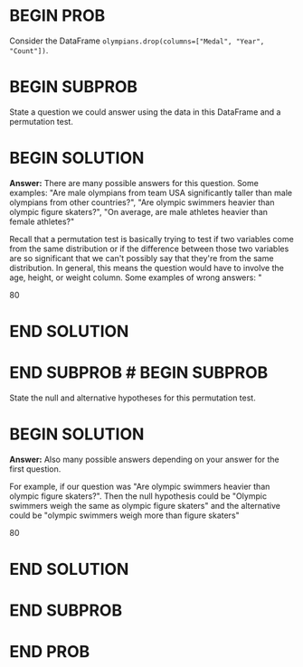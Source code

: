 # BEGIN PROB

Consider the DataFrame
`olympians.drop(columns=["Medal", "Year", "Count"])`.

# BEGIN SUBPROB

State a question we could answer using the data in this DataFrame and a
permutation test.

# BEGIN SOLUTION
**Answer:** There are many possible answers for this question. Some examples: "Are male olympians from team USA significantly taller than male olympians from other countries?", "Are olympic swimmers heavier than olympic figure skaters?", "On average, are male athletes heavier than female athletes?"

Recall that a permutation test is basically trying to test if two variables come from the same distribution or if the difference between those two variables are so significant that we can't possibly say that they're from the same distribution. In general, this means the question would have to involve the age, height, or weight column.
Some examples of wrong answers: "

<average>80</average>

# END SOLUTION

# END SUBPROB # BEGIN SUBPROB

State the null and alternative hypotheses for this permutation test.

# BEGIN SOLUTION
**Answer:** Also many possible answers depending on your answer for the first question. 

For example, if our question was "Are olympic swimmers heavier than olympic figure skaters?". Then the null hypothesis could be "Olympic swimmers weigh the same as olympic figure skaters" and the alternative could be "olympic swimmers weigh more than figure skaters"

<average>80</average>

# END SOLUTION

# END SUBPROB

# END PROB